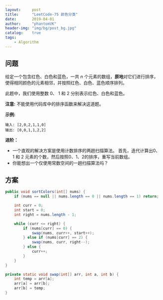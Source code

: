 ```yaml
---
layout:     post
title:      "LeetCode-75 颜色分类"
date:       2019-04-01
author:     "phantomVK"
header-img: "img/bg/post_bg.jpg"
catalog:    true
tags:
    - Algorithm
---
```


## 问题

给定一个包含红色、白色和蓝色，一共 *n* 个元素的数组，**原地**对它们进行排序，使得相同颜色的元素相邻，并按照红色、白色、蓝色顺序排列。

此题中，我们使用整数 0、 1 和 2 分别表示红色、白色和蓝色。

**注意:** 不能使用代码库中的排序函数来解决这道题。

**示例:**

```
输入: [2,0,2,1,1,0]
输出: [0,0,1,1,2,2]
```

**进阶：**

- 一个直观的解决方案是使用计数排序的两趟扫描算法。
  首先，迭代计算出0、1 和 2 元素的个数，然后按照0、1、2的排序，重写当前数组。
- 你能想出一个仅使用常数空间的一趟扫描算法吗？

## 方案

```java
public void sortColors(int[] nums) {
    if (nums == null || nums.length == 0 || nums.length == 1) return;

    int curr = 0;
    int start = 0;
    int right = nums.length - 1;

    while (curr <= right) {
        if (nums[curr] == 0) {
            swap(nums, curr++, start++);
        } else if (nums[curr] == 2) {
            swap(nums, curr, right--);
        } else {
            curr++;
        }
    }
}

private static void swap(int[] arr, int a, int b) {
    int temp = arr[a];
    arr[a] = arr[b];
    arr[b] = temp;
}
```

